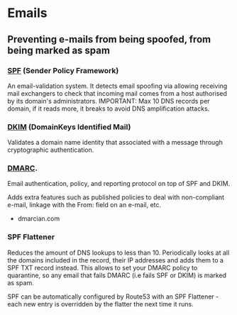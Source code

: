 # Emails

## Preventing e-mails from being spoofed, from being marked as spam

### [SPF](http://www.openspf.org/FAQ) (Sender Policy Framework)

An email-validation system. It detects email spoofing via allowing receiving mail exchangers to check that incoming mail comes from a host authorised by its domain's administrators. IMPORTANT: Max 10 DNS records per domain, if it reads more, it breaks to avoid DNS amplification attacks.

### [DKIM](http://www.dkim.org/) (DomainKeys Identified Mail) 

Validates a domain name identity that associated with a message through cryptographic authentication.

### [DMARC](https://dmarc.org/).

Email authentication, policy, and reporting protocol on top of SPF and DKIM.

Adds extra features such as published policies to deal with non-compliant e-mail, linkage with
the From: field on an e-mail, etc.

- dmarcian.com

### SPF Flattener

Reduces the amount of DNS lookups to less than 10. Periodically looks at all the domains included in the record, their IP addresses and adds them to a SPF TXT record instead. This allows to set your DMARC policy to quarantine, so any email that fails DMARC (i.e fails SPF or DKIM) is marked as spam.

SPF can be automatically configured by Route53 with an SPF Flattener - each new entry is overridden by the flatter the next time it runs.
